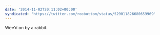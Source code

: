 ```yaml
---
date: '2014-11-02T20:11:02+00:00'
syndicated: 'https://twitter.com/roobottom/status/529011826680659969'
---
```

Wee’d on by a rabbit.

